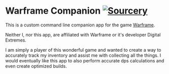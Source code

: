 # Warframe Companion [![Sourcery](https://img.shields.io/badge/Sourcery-enabled-brightgreen)](https://sourcery.ai)

This is a custom command line companion app for the game [Warframe](https://www.warframe.com/).

Neither I, nor this app, are affiliated with Warframe or it's developer Digital Extremes. 

I am simply a player of this wonderful game and wanted to create a way to accurately track my inventory and assist me with collecting all the things. I would eventually like this app to also perform accurate dps calculations and even create optimized builds.
